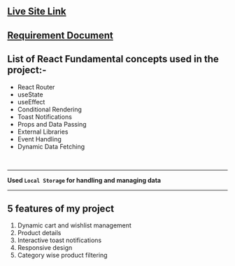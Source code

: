 ## [Live Site Link](https://gadget-heaven-10.netlify.app/)

## [Requirement Document](https://github.com/ProgrammingHero1/B10-A8-gadget-heaven/blob/main/Batch-10_Assignment-08.pdf?fbclid=IwY2xjawGX8IlleHRuA2FlbQIxMAABHXyb4cpDLWHuRUtcTKACVyLyrre-mO7Un10Y-kmk5H8_YlHvoqzkaokRfA_aem_vcvdyoh4Wk8QerJY9hdclA)

## List of React Fundamental concepts used in the project:-
- React Router
- useState
- useEffect
- Conditional Rendering
- Toast Notifications
- Props and Data Passing
- External Libraries
- Event Handling
- Dynamic Data Fetching

<br/>

---
**Used `Local Storage` for handling and managing data** 

---

##  5 features of my project
1. Dynamic cart and wishlist management
2. Product details
3. Interactive toast notifications
4. Responsive design
5. Category wise product filtering

